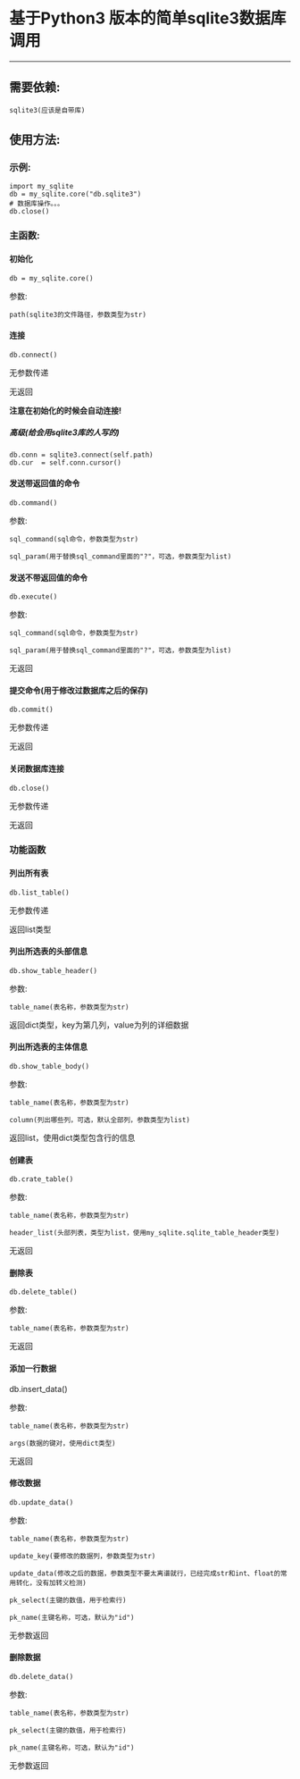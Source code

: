 # 基于Python3 版本的简单sqlite3数据库调用

---

## 需要依赖:

    sqlite3(应该是自带库)

## 使用方法:

### 示例:

```python3
import my_sqlite
db = my_sqlite.core("db.sqlite3")
# 数据库操作。。。
db.close()
```

### 主函数:

#### 初始化

```python3
db = my_sqlite.core()
```

参数:

    path(sqlite3的文件路径，参数类型为str)

#### 连接

```python3
db.connect()
```

无参数传递

无返回

**注意在初始化的时候会自动连接!**

##### 高级(给会用sqlite3库的人写的)

```python3
db.conn	= sqlite3.connect(self.path)
db.cur 	= self.conn.cursor()
```


#### 发送带返回值的命令

```python3
db.command()
```

参数:

    sql_command(sql命令，参数类型为str)

    sql_param(用于替换sql_command里面的"?"，可选，参数类型为list)

#### 发送不带返回值的命令

```python3
db.execute()
```

参数:

    sql_command(sql命令，参数类型为str)

    sql_param(用于替换sql_command里面的"?"，可选，参数类型为list)

无返回

#### 提交命令(用于修改过数据库之后的保存)

```python3
db.commit()
```

无参数传递

无返回

#### 关闭数据库连接

```python3
db.close()
```

无参数传递

无返回

### 功能函数

#### 列出所有表

```python3
db.list_table()
```

无参数传递

返回list类型

#### 列出所选表的头部信息

```python3
db.show_table_header()
```

参数:

    table_name(表名称，参数类型为str)

返回dict类型，key为第几列，value为列的详细数据

#### 列出所选表的主体信息

```python3
db.show_table_body()
```

参数:

    table_name(表名称，参数类型为str)

    column(列出哪些列，可选，默认全部列，参数类型为list)

返回list，使用dict类型包含行的信息

#### 创建表

```python3
db.crate_table()
```

参数:

    table_name(表名称，参数类型为str)

    header_list(头部列表，类型为list，使用my_sqlite.sqlite_table_header类型)

无返回

#### 删除表

```python3
db.delete_table()
```

参数:

    table_name(表名称，参数类型为str)

无返回

#### 添加一行数据

db.insert_data()

参数:

    table_name(表名称，参数类型为str)

    args(数据的键对，使用dict类型)

无返回

#### 修改数据

```python3
db.update_data()
```

参数:

    table_name(表名称，参数类型为str)

    update_key(要修改的数据列，参数类型为str)

    update_data(修改之后的数据，参数类型不要太离谱就行，已经完成str和int、float的常用转化，没有加转义检测)

    pk_select(主键的数值，用于检索行)

    pk_name(主键名称，可选，默认为"id")

无参数返回

#### 删除数据

```python3
db.delete_data()
```

参数:

    table_name(表名称，参数类型为str)

    pk_select(主键的数值，用于检索行)

    pk_name(主键名称，可选，默认为"id")

无参数返回
